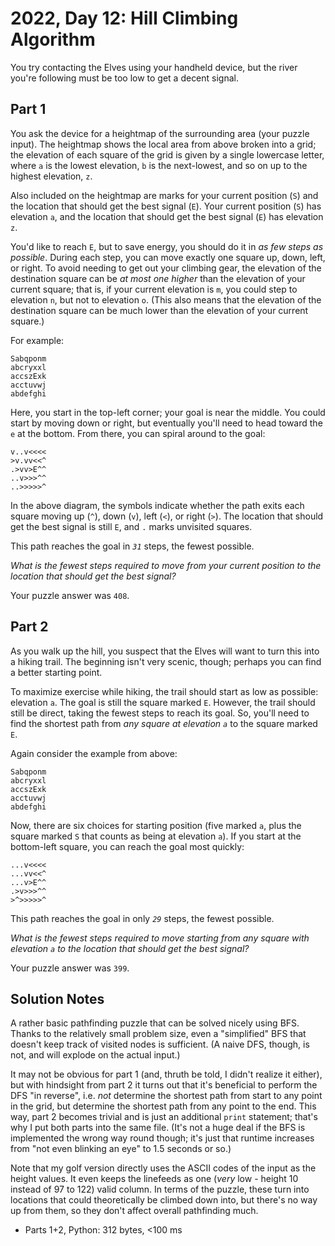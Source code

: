 # 2022, Day 12: Hill Climbing Algorithm

You try contacting the Elves using your handheld device, but the river you're following must be too low to get a decent signal.

## Part 1

You ask the device for a heightmap of the surrounding area (your puzzle input). The heightmap shows the local area from above broken into a grid; the elevation of each square of the grid is given by a single lowercase letter, where `a` is the lowest elevation, `b` is the next-lowest, and so on up to the highest elevation, `z`.

Also included on the heightmap are marks for your current position (`S`) and the location that should get the best signal (`E`). Your current position (`S`) has elevation `a`, and the location that should get the best signal (`E`) has elevation `z`.

You'd like to reach `E`, but to save energy, you should do it in _as few steps as possible_. During each step, you can move exactly one square up, down, left, or right. To avoid needing to get out your climbing gear, the elevation of the destination square can be _at most one higher_ than the elevation of your current square; that is, if your current elevation is `m`, you could step to elevation `n`, but not to elevation `o`. (This also means that the elevation of the destination square can be much lower than the elevation of your current square.)

For example:

    Sabqponm
    abcryxxl
    accszExk
    acctuvwj
    abdefghi
    

Here, you start in the top-left corner; your goal is near the middle. You could start by moving down or right, but eventually you'll need to head toward the `e` at the bottom. From there, you can spiral around to the goal:

    v..v<<<<
    >v.vv<<^
    .>vv>E^^
    ..v>>>^^
    ..>>>>>^
    

In the above diagram, the symbols indicate whether the path exits each square moving up (`^`), down (`v`), left (`<`), or right (`>`). The location that should get the best signal is still `E`, and `.` marks unvisited squares.

This path reaches the goal in _`31`_ steps, the fewest possible.

_What is the fewest steps required to move from your current position to the location that should get the best signal?_

Your puzzle answer was `408`.

## Part 2

As you walk up the hill, you suspect that the Elves will want to turn this into a hiking trail. The beginning isn't very scenic, though; perhaps you can find a better starting point.

To maximize exercise while hiking, the trail should start as low as possible: elevation `a`. The goal is still the square marked `E`. However, the trail should still be direct, taking the fewest steps to reach its goal. So, you'll need to find the shortest path from _any square at elevation `a`_ to the square marked `E`.

Again consider the example from above:

    Sabqponm
    abcryxxl
    accszExk
    acctuvwj
    abdefghi
    

Now, there are six choices for starting position (five marked `a`, plus the square marked `S` that counts as being at elevation `a`). If you start at the bottom-left square, you can reach the goal most quickly:

    ...v<<<<
    ...vv<<^
    ...v>E^^
    .>v>>>^^
    >^>>>>>^
    

This path reaches the goal in only _`29`_ steps, the fewest possible.

_What is the fewest steps required to move starting from any square with elevation `a` to the location that should get the best signal?_

Your puzzle answer was `399`.

## Solution Notes

A rather basic pathfinding puzzle that can be solved nicely using BFS. Thanks to the relatively small problem size, even a "simplified" BFS that doesn't keep track of visited nodes is sufficient. (A naive DFS, though, is not, and will explode on the actual input.)

It may not be obvious for part 1 (and, thruth be told, I didn't realize it either), but with hindsight from part 2 it turns out that it's beneficial to perform the DFS "in reverse", i.e. *not* determine the shortest path from start to any point in the grid, but determine the shortest path from any point to the end. This way, part 2 becomes trivial and is just an additional `print` statement; that's why I put both parts into the same file. (It's not a huge deal if the BFS is implemented the wrong way round though; it's just that runtime increases from "not even blinking an eye" to 1.5 seconds or so.)

Note that my golf version directly uses the ASCII codes of the input as the height values. It even keeps the linefeeds as one (*very* low - height 10 instead of 97 to 122) valid column. In terms of the puzzle, these turn into locations that could theoretically be climbed down into, but there's no way up from them, so they don't affect overall pathfinding much.

* Parts 1+2, Python: 312 bytes, <100 ms
